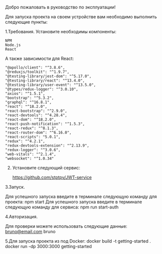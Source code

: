 Добро пожаловать в руководство по эксплуатации!

Для запуска проекта на своем устройстве вам необходимо выполнить
следующие пункты:

1.Требования. 
  Установите необходимы компоненты:
  
    NPM
    Node.js
    React

  А также зависимости для React:
  
    "@apollo/client": "^3.8.6",
    "@reduxjs/toolkit": "^1.9.7",
    "@testing-library/jest-dom": "^5.17.0",
    "@testing-library/react": "^13.4.0",
    "@testing-library/user-event": "^13.5.0",
    "@types/redux-logger": "^3.0.10",
    "axios": "^1.5.1",
    "bootstrap": "^5.3.2",
    "graphql": "^16.8.1",
    "react": "^18.2.0",
    "react-bootstrap": "^2.9.0",
    "react-devtools": "^4.28.4",
    "react-dom": "^18.2.0",
    "react-push-notification": "^1.5.3",
    "react-redux": "^8.1.3",
    "react-router-dom": "^6.16.0",
    "react-scripts": "5.0.1",
    "redux": "^4.2.1",
    "redux-devtools-extension": "^2.13.9",
    "redux-logger": "^3.0.6",
    "web-vitals": "^2.1.4",
    "websocket": "^1.0.34"

2. Установите следующий сервис:

   https://github.com/stptpv/JWT-service

3.Запуск. 

   Для успешного запуска введите в терминале следующую команду для проекта:
     npm start
   Для успешного запуска введите в терминале следующую команду для сервиса:
     npm run start-auth

4.Авторизация.

   Для проверки можете использовать следующие данные:
     bruno@email.com
     bruno

5.Для запуска проекта из под Docker:
  docker build -t getting-started .
  docker run -dp 3000:3000 getting-started   
